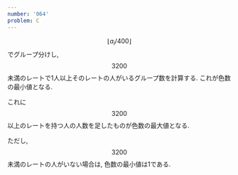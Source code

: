 ```yaml
---
number: '064'
problem: C
---
```

$$ \lfloor a_i/400 \rfloor $$ でグループ分けし, $$ 3200 $$ 未満のレートで1人以上そのレートの人がいるグループ数を計算する. これが色数の最小値となる.

これに $$ 3200 $$ 以上のレートを持つ人の人数を足したものが色数の最大値となる.

ただし, $$ 3200 $$ 未満のレートの人がいない場合は, 色数の最小値は1である.
